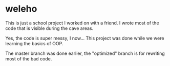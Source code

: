 # weleho

This is just a school project I worked on with a friend. I wrote most of the code that is visible during the cave areas.

Yes, the code is super messy, I now... This project was done while we were learning the basics of OOP.

The master branch was done earlier, the "optimized" branch is for rewriting most of the bad code.
